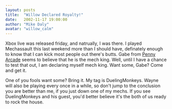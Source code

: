 ```yaml
---
layout: posts
title:  "Willow Declared Royalty!"
date:   2002-11-17 19:00:00
author: "Mike Daly"
avatar: "willow_calm"
---
```

Xbox live was released friday, and natrually, I was there. I played Mechassault this last weekend more than I should have, definately enough to know that I can kick most people out there's butts. Gabe from [Penny Arcade](http://www.penny-arcade.com) seems to believe that he is the mech king. Well, until I have a chance to test that out, I am declaring myself mech king. Want some, Gabe? Come and get it.

 One of you fools want some? Bring it. My tag is DuelingMonkeys. Wayne will also be playing every once in a while, so don't jump to the conclusion you are better than me, if you just down one of my mechs. If you see DuelingMonkeys and his guest, you'd better believe it's the both of us ready to rock the house.